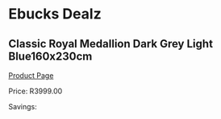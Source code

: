 
# Ebucks Dealz
## Classic Royal Medallion Dark Grey Light Blue160x230cm
[Product Page](https://www.ebucks.com/web/shop/productSelected.do?prodId=1210598895&catId=1209942441)

Price: R3999.00

Savings: 


	
